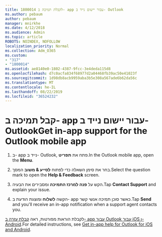 ```yaml
---
title: 1800014 לקבלת תמיכה ב- app עבור יישום נייד ב- Outlook
ms.author: pebaum
author: pebaum
manager: mnirkhe
ms.date: 4/12/2018
ms.audience: Admin
ms.topic: article
ROBOTS: NOINDEX, NOFOLLOW
localization_priority: Normal
ms.collection: Adm_O365
ms.custom:
- "317"
- "1800014"
ms.assetid: ae8140e0-1802-4387-9fcc-3e4deda115d8
ms.openlocfilehash: d7c0acfa834f68977d2a04468fb39ac50e41023f
ms.sourcegitcommit: 1d98db8acb9959aba3b5e308a567ade6b62da56c
ms.translationtype: MT
ms.contentlocale: he-IL
ms.lasthandoff: 08/22/2019
ms.locfileid: "36524232"
---
```

# <a name="get-in-app-support-for-the-outlook-mobile-app"></a><span data-ttu-id="a3909-102">קבל תמיכה ב- app עבור יישום נייד ב- Outlook</span><span class="sxs-lookup"><span data-stu-id="a3909-102">Get in-app support for the Outlook mobile app</span></span>

1. <span data-ttu-id="a3909-103">ב- app נייד ב- Outlook, פתח את **תפריט**.</span><span class="sxs-lookup"><span data-stu-id="a3909-103">In the Outlook mobile app, open the **Menu**.</span></span>

2. <span data-ttu-id="a3909-104">בחר את סימן השאלה כדי לפתוח **לסייע &amp; משוב** המסך.</span><span class="sxs-lookup"><span data-stu-id="a3909-104">Select the question mark to open the **Help &amp; Feedback** screen.</span></span>

3. <span data-ttu-id="a3909-105">הקש על **פנה למרכז התמיכה** ומסבירים את הבעיה.</span><span class="sxs-lookup"><span data-stu-id="a3909-105">Tap **Contact Support** and explain your issue.</span></span>

4. <span data-ttu-id="a3909-106">הקשה **לשלוח** ומוצגת הודעת ב- app כאשר סוכן תמיכה אנשי קשר.</span><span class="sxs-lookup"><span data-stu-id="a3909-106">Tap **Send** and you'll receive an in-app notification when a support agent contacts you.</span></span>

<span data-ttu-id="a3909-107">לקבלת הוראות מפורטות, ראה [קבלת עזרה ב- app עבור Outlook עבור iOS ו- Android](https://support.office.com/article/218a22d1-9fa5-4889-b689-de1c63493243.aspx#ID0EAABAAA=Contact_Support).</span><span class="sxs-lookup"><span data-stu-id="a3909-107">For detailed instructions, see [Get in-app help for Outlook for iOS and Android](https://support.office.com/article/218a22d1-9fa5-4889-b689-de1c63493243.aspx#ID0EAABAAA=Contact_Support).</span></span>
